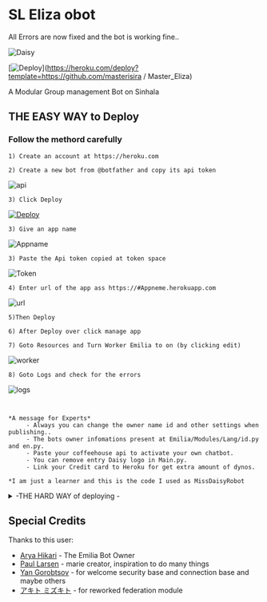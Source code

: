 # SL Eliza obot
All Errors are now fixed and the bot is working fine..

![Daisy](https://telegra.ph/file/9c2a6829253a1dccd97b9.png)



[![Deploy](https://www.herokucdn.com/deploy/button.svg)](https://heroku.com/deploy?template=https://github.com/masterisira
/
Master_Eliza)

A Modular Group management Bot on Sinhala


## THE EASY WAY to Deploy 

### Follow the methord carefully
```
1) Create an account at https://heroku.com

```
```
2) Create a new bot from @botfather and copy its api token

```
![api](https://telegra.ph/file/9770210e1205bce0e06bb.png)

```
3) Click Deploy
```
[![Deploy](https://www.herokucdn.com/deploy/button.svg)](https://heroku.com/deploy?template=https://github.com/InukaAsith/Daisy.git)
```
3) Give an app name

```
![Appname](https://telegra.ph/file/216e81c30118aeabd6574.png)
```
3) Paste the Api token copied at token space

```
![Token](https://telegra.ph/file/83574a44d10a89ea8e4d9.png)
```
4) Enter url of the app ass https://#Appneme.herokuapp.com

```
![url](https://telegra.ph/file/5b159343abc4d3a369ac0.png)
```
5)Then Deploy

6) After Deploy over click manage app
```
```
7) Goto Resources and Turn Worker Emilia to on (by clicking edit)

```
![worker](https://telegra.ph/file/eed4d6b0a2177bf7cdf76.png)
```
8) Goto Logs and check for the errors
```
![logs](https://telegra.ph/file/06409b6ce522d005a3ad4.png)
```


*A message for Experts*
     - Always you can change the owner name id and other settings when publishing..
     - The bots owner infomations present at Emilia/Modules/Lang/id.py and en.py.
     - Paste your coffeehouse api to activate your own chatbot.
     - You can remove entry Daisy logo in Main.py.
     - Link your Credit card to Heroku for get extra amount of dynos.
     
*I am just a learner and this is the code I used as MissDaisyRobot
```
<details>
<summary>-THE HARD WAY of deploying -</summary>



## Starting the bot.

Once you've setup your database and your configuration (see below) is complete, simply run:

`python3 -m tg_bot`


## Setting up the bot (Read this before trying to use!):
Please make sure to use python3.6, as I cannot guarantee everything will work as expected on older python versions!
This is because markdown parsing is done by iterating through a dict, which are ordered by default in 3.6.

### Configuration

There are two possible ways of configuring your bot: a config.py file, or ENV variables.

The prefered version is to use a `config.py` file, as it makes it easier to see all your settings grouped together.
This file should be placed in your `tg_bot` folder, alongside the `__main__.py` file . 
This is where your bot token will be loaded from, as well as your database URI (if you're using a database), and most of 
your other settings.

It is recommended to import sample_config and extend the Config class, as this will ensure your config contains all 
defaults set in the sample_config, hence making it easier to upgrade.

An example `config.py` file could be:
```
from tg_bot.sample_config import Config


class Development(Config):
    OWNER_ID = 254318997  # my telegram ID
    OWNER_USERNAME = "SonOfLars"  # my telegram username
    API_KEY = "your bot api key"  # my api key, as provided by the botfather
    SQLALCHEMY_DATABASE_URI = 'postgresql://username:password@localhost:5432/database'  # sample db credentials
    MESSAGE_DUMP = '-1234567890' # some group chat that your bot is a member of
    USE_MESSAGE_DUMP = True
    SUDO_USERS = [18673980, 83489514]  # List of id's for users which have sudo access to the bot.
    LOAD = []
    NO_LOAD = ['translation']
```

If you can't have a config.py file (EG on heroku), it is also possible to use environment variables.
The following env variables are supported:
 - `ENV`: Setting this to ANYTHING will enable env variables

 - `TOKEN`: Your bot token, as a string.
 - `OWNER_ID`: An integer of consisting of your owner ID
 - `OWNER_USERNAME`: Your username

 - `DATABASE_URL`: Your database URL
 - `MESSAGE_DUMP`: optional: a chat where your replied saved messages are stored, to stop people deleting their old 
 - `LOAD`: Space separated list of modules you would like to load
 - `NO_LOAD`: Space separated list of modules you would like NOT to load
 - `WEBHOOK`: Setting this to ANYTHING will enable webhooks when in env mode
 messages
 - `URL`: The URL your webhook should connect to (only needed for webhook mode)

 - `SUDO_USERS`: A space separated list of user_ids which should be considered sudo users
 - `SUPPORT_USERS`: A space separated list of user_ids which should be considered support users (can gban/ungban,
 nothing else)
 - `WHITELIST_USERS`: A space separated list of user_ids which should be considered whitelisted - they can't be banned.
 - `DONATION_LINK`: Optional: link where you would like to receive donations.
 - `CERT_PATH`: Path to your webhook certificate
 - `PORT`: Port to use for your webhooks
 - `DEL_CMDS`: Whether to delete commands from users which don't have rights to use that command
 - `STRICT_GBAN`: Enforce gbans across new groups as well as old groups. When a gbanned user talks, he will be banned.
 - `WORKERS`: Number of threads to use. 8 is the recommended (and default) amount, but your experience may vary.
 __Note__ that going crazy with more threads wont necessarily speed up your bot, given the large amount of sql data 
 accesses, and the way python asynchronous calls work.
 - `BAN_STICKER`: Which sticker to use when banning people.
 - `ALLOW_EXCL`: Whether to allow using exclamation marks ! for commands as well as /.

### Python dependencies

Install the necessary python dependencies by moving to the project directory and running:

`pip3 install -r requirements.txt`.

This will install all necessary python packages.

### Database

If you wish to use a database-dependent module (eg: locks, notes, userinfo, users, filters, welcomes),
you'll need to have a database installed on your system. I use postgres, so I recommend using it for optimal compatibility.

In the case of postgres, this is how you would set up a the database on a debian/ubuntu system. Other distributions may vary.

- install postgresql:

`sudo apt-get update && sudo apt-get install postgresql`

- change to the postgres user:

`sudo su - postgres`

- create a new database user (change YOUR_USER appropriately):

`createuser -P -s -e YOUR_USER`

This will be followed by you needing to input your password.

- create a new database table:

`createdb -O YOUR_USER YOUR_DB_NAME`

Change YOUR_USER and YOUR_DB_NAME appropriately.

- finally:

`psql YOUR_DB_NAME -h YOUR_HOST YOUR_USER`

This will allow you to connect to your database via your terminal.
By default, YOUR_HOST should be 0.0.0.0:5432.

You should now be able to build your database URI. This will be:

`sqldbtype://username:pw@hostname:port/db_name`

Replace sqldbtype with whichever db youre using (eg postgres, mysql, sqllite, etc)
repeat for your username, password, hostname (localhost?), port (5432?), and db name.

## Modules
### Setting load order.

The module load order can be changed via the `LOAD` and `NO_LOAD` configuration settings.
These should both represent lists.

If `LOAD` is an empty list, all modules in `modules/` will be selected for loading by default.

If `NO_LOAD` is not present, or is an empty list, all modules selected for loading will be loaded.

If a module is in both `LOAD` and `NO_LOAD`, the module will not be loaded - `NO_LOAD` takes priority.

### Creating your own modules.

Creating a module has been simplified as much as possible - but do not hesitate to suggest further simplification.

All that is needed is that your .py file be in the modules folder.

To add commands, make sure to import the dispatcher via

`from tg_bot import dispatcher`.

You can then add commands using the usual

`dispatcher.add_handler()`.

Assigning the `__help__` variable to a string describing this modules' available
commands will allow the bot to load it and add the documentation for
your module to the `/help` command. Setting the `__mod_name__` variable will also allow you to use a nicer, user
friendly name for a module.

The `__migrate__()` function is used for migrating chats - when a chat is upgraded to a supergroup, the ID changes, so 
it is necessary to migrate it in the db.

The `__stats__()` function is for retrieving module statistics, eg number of users, number of chats. This is accessed 
through the `/stats` command, which is only available to the bot owner.
</details>

## Special Credits

Thanks to this user:
- [Arya Hikari](https://github.com/Aryahikari) - The Emilia Bot Owner
- [Paul Larsen](https://github.com/PaulSonOfLars) - marie creator, inspiration to do many things
- [Yan Gorobtsov](https://github.com/MrYacha) - for welcome security base and connection base and maybe others
- [アキト ミズキト](https://github.com/peaktogoo) - for reworked federation module
